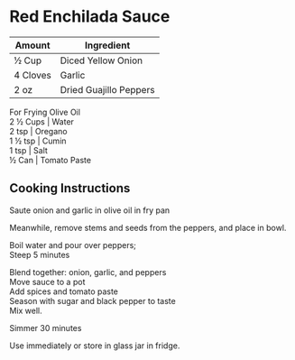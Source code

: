 # Red Enchilada Sauce  
  
|Amount|Ingredient|  
|----|----|  
½ Cup | Diced Yellow Onion  
4 Cloves | Garlic  
2 oz | Dried Guajillo Peppers  
For Frying Olive Oil  
2 ½ Cups | Water  
2 tsp | Oregano  
1 ½ tsp | Cumin  
1 tsp | Salt  
½ Can | Tomato Paste  
  
## Cooking Instructions  
Saute onion and garlic in olive oil in fry pan  
  
Meanwhile, remove stems and seeds from the peppers, and place in bowl.  
  
Boil water and pour over peppers;  
Steep 5 minutes  
  
Blend together: onion, garlic, and peppers  
Move sauce to a pot  
Add spices and tomato paste  
Season with sugar and black pepper to taste  
Mix well.  
  
Simmer 30 minutes  
  
Use immediately or store in glass jar in fridge.  
  